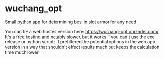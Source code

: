 # wuchang_opt
Small python app for determining best in slot armor for any need

You can try a web hosted version here: https://wuchang-opt.onrender.com/
It's a free hosting and notably slower, but it works if you can't use the exe release or python scripts.
I prefiltered the potential options in the web app version in a way that shouldn't effect results much but keeps the calculation time much lower
